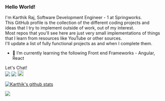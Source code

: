 ### Hello World!

<!-- ![HitCount](http://hits.dwyl.com/karthik4423/karthik4423.svg) -->

I'm Karthik Raj, Software Development Engineer - 1 at Springworks. \
This GitHub profile is the collection of the different coding projects and ideas that I try to implement outside of work, out of my interest.\
Most repos that you'll see here are just very small implementations of things that I learn from resources like YouTube or other sources.\
I'll update a list of fully functional projects as and when I complete them.

- 🌱 I’m currently learning the following Front end Frameworks - Angular, React

Let's Chat!\
<a  target="_blank" href="https://twitter.com/avgsavg"><img src="https://github.com/paulrobertlloyd/socialmediaicons/blob/main/twitter-48x48.png"></a>
<a href="https://www.linkedin.com/in/karthikraj3/" target="_blank"><img src="https://github.com/paulrobertlloyd/socialmediaicons/blob/main/linkedin-48x48.png"></a>
<a href="mailto:karthikraj4423@gmail.com" target="_blank"><img src="https://github.com/paulrobertlloyd/socialmediaicons/blob/main/email-48x48.png" style="height:20px;width:20px;"></a>

[![Karthik's github stats](https://github-readme-stats.vercel.app/api?username=karthik4423&show_icons=true&theme=radical)](https://github.com/anuraghazra/github-readme-stats)
<a href="https://github.com/anuraghazra/github-readme-stats">
  <!-- Change the `github-readme-stats.anuraghazra1.vercel.app` to `github-readme-stats.vercel.app`  -->
  <img align="center" src="https://github-readme-stats.vercel.app/api/top-langs/?username=karthik4423&layout=compact&theme=radical" />
</a>
<!--
**karthik4423/karthik4423** is a ✨ _special_ ✨ repository because its `README.md` (this file) appears on your GitHub profile.
Here are some ideas to get you started:

- 🔭 I’m currently working on ...
- 🌱 I’m currently learning ...
- 👯 I’m looking to collaborate on ...
- 🤔 I’m looking for help with ...
- 💬 Ask me about ...
- 📫 How to reach me: ...
- 😄 Pronouns: ...
- ⚡ Fun fact: ...
-->
